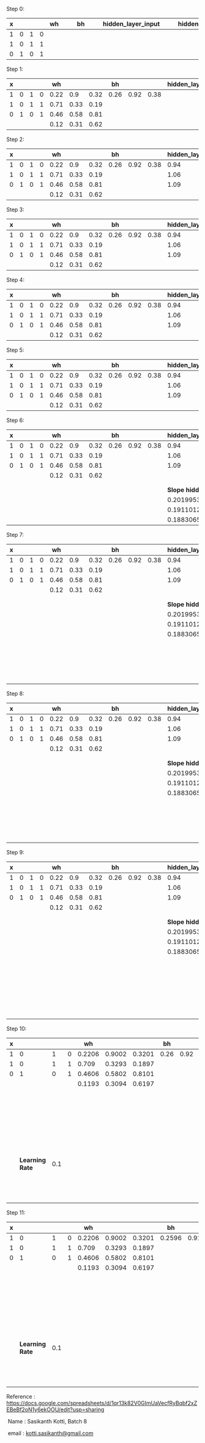Step 0:

| x    |      |      |      | wh   |      |      | bh   |      |      | hidden_layer_input |      |      | hidden_layer_activations |      |      | wout | bout | output | y    | E    |
| ---- | ---- | ---- | ---- | ---- | ---- | ---- | ---- | ---- | ---- | ------------------ | ---- | ---- | ------------------------ | ---- | ---- | ---- | ---- | ------ | ---- | ---- |
| 1    | 0    | 1    | 0    |      |      |      |      |      |      |                    |      |      |                          |      |      |      |      |        | 1    |      |
| 1    | 0    | 1    | 1    |      |      |      |      |      |      |                    |      |      |                          |      |      |      |      |        | 1    |      |
| 0    | 1    | 0    | 1    |      |      |      |      |      |      |                    |      |      |                          |      |      |      |      |        | 0    |      |



Step 1:

| x    |      |      |      | wh   |      |      | bh   |      |      | hidden_layer_input |      |      | hidden_layer_activations |      |      | wout | bout | output | y    | E    |
| ---- | ---- | ---- | ---- | ---- | ---- | ---- | ---- | ---- | ---- | ------------------ | ---- | ---- | ------------------------ | ---- | ---- | ---- | ---- | ------ | ---- | ---- |
| 1    | 0    | 1    | 0    | 0.22 | 0.9  | 0.32 | 0.26 | 0.92 | 0.38 |                    |      |      |                          |      |      | 0.4  | 0.49 |        | 1    |      |
| 1    | 0    | 1    | 1    | 0.71 | 0.33 | 0.19 |      |      |      |                    |      |      |                          |      |      | 0.35 |      |        | 1    |      |
| 0    | 1    | 0    | 1    | 0.46 | 0.58 | 0.81 |      |      |      |                    |      |      |                          |      |      | 0.13 |      |        | 0    |      |
|      |      |      |      | 0.12 | 0.31 | 0.62 |      |      |      |                    |      |      |                          |      |      |      |      |        |      |      |



Step 2:

| x    |      |      |      | wh   |      |      | bh   |      |      | hidden_layer_input |      |      | hidden_layer_activations |      |      | wout | bout | output | y    | E    |
| ---- | ---- | ---- | ---- | ---- | ---- | ---- | ---- | ---- | ---- | ------------------ | ---- | ---- | ------------------------ | ---- | ---- | ---- | ---- | ------ | ---- | ---- |
| 1    | 0    | 1    | 0    | 0.22 | 0.9  | 0.32 | 0.26 | 0.92 | 0.38 | 0.94               | 2.4  | 1.51 |                          |      |      | 0.4  | 0.49 |        | 1    |      |
| 1    | 0    | 1    | 1    | 0.71 | 0.33 | 0.19 |      |      |      | 1.06               | 2.71 | 2.13 |                          |      |      | 0.35 |      |        | 1    |      |
| 0    | 1    | 0    | 1    | 0.46 | 0.58 | 0.81 |      |      |      | 1.09               | 1.56 | 1.19 |                          |      |      | 0.13 |      |        | 0    |      |
|      |      |      |      | 0.12 | 0.31 | 0.62 |      |      |      |                    |      |      |                          |      |      |      |      |        |      |      |



Step 3:

| x    |      |      |      | wh   |      |      | bh   |      |      | hidden_layer_input |      |      | hidden_layer_activations |             |             | wout | bout | output | y    | E    |
| ---- | ---- | ---- | ---- | ---- | ---- | ---- | ---- | ---- | ---- | ------------------ | ---- | ---- | ------------------------ | ----------- | ----------- | ---- | ---- | ------ | ---- | ---- |
| 1    | 0    | 1    | 0    | 0.22 | 0.9  | 0.32 | 0.26 | 0.92 | 0.38 | 0.94               | 2.4  | 1.51 | 0.719099657              | 0.916827304 | 0.819061207 | 0.4  | 0.49 |        | 1    |      |
| 1    | 0    | 1    | 1    | 0.71 | 0.33 | 0.19 |      |      |      | 1.06               | 2.71 | 2.13 | 0.742690545              | 0.937614149 | 0.893785008 | 0.35 |      |        | 1    |      |
| 0    | 1    | 0    | 1    | 0.46 | 0.58 | 0.81 |      |      |      | 1.09               | 1.56 | 1.19 | 0.748381722              | 0.826353353 | 0.766741064 | 0.13 |      |        | 0    |      |
|      |      |      |      | 0.12 | 0.31 | 0.62 |      |      |      |                    |      |      |                          |             |             |      |      |        |      |      |



Step 4:

| x    |      |      |      | wh   |      |      | bh   |      |      | hidden_layer_input |      |      | hidden_layer_activations |             |             | wout | bout | output      | y    | E    |
| ---- | ---- | ---- | ---- | ---- | ---- | ---- | ---- | ---- | ---- | ------------------ | ---- | ---- | ------------------------ | ----------- | ----------- | ---- | ---- | ----------- | ---- | ---- |
| 1    | 0    | 1    | 0    | 0.22 | 0.9  | 0.32 | 0.26 | 0.92 | 0.38 | 0.94               | 2.4  | 1.51 | 0.719099657              | 0.916827304 | 0.819061207 | 0.4  | 0.49 | 0.76941437  | 1    |      |
| 1    | 0    | 1    | 1    | 0.71 | 0.33 | 0.19 |      |      |      | 1.06               | 2.71 | 2.13 | 0.742690545              | 0.937614149 | 0.893785008 | 0.35 |      | 0.774069323 | 1    |      |
| 0    | 1    | 0    | 1    | 0.46 | 0.58 | 0.81 |      |      |      | 1.09               | 1.56 | 1.19 | 0.748381722              | 0.826353353 | 0.766741064 | 0.13 |      | 0.764633489 | 0    |      |
|      |      |      |      | 0.12 | 0.31 | 0.62 |      |      |      |                    |      |      |                          |             |             |      |      |             |      |      |



Step 5:

| x    |      |      |      | wh   |      |      | bh   |      |      | hidden_layer_input |      |      | hidden_layer_activations |             |             | wout | bout | output      | y    | E            |
| ---- | ---- | ---- | ---- | ---- | ---- | ---- | ---- | ---- | ---- | ------------------ | ---- | ---- | ------------------------ | ----------- | ----------- | ---- | ---- | ----------- | ---- | ------------ |
| 1    | 0    | 1    | 0    | 0.22 | 0.9  | 0.32 | 0.26 | 0.92 | 0.38 | 0.94               | 2.4  | 1.51 | 0.719099657              | 0.916827304 | 0.819061207 | 0.4  | 0.49 | 0.76941437  | 1    | 0.23058563   |
| 1    | 0    | 1    | 1    | 0.71 | 0.33 | 0.19 |      |      |      | 1.06               | 2.71 | 2.13 | 0.742690545              | 0.937614149 | 0.893785008 | 0.35 |      | 0.774069323 | 1    | 0.225930677  |
| 0    | 1    | 0    | 1    | 0.46 | 0.58 | 0.81 |      |      |      | 1.09               | 1.56 | 1.19 | 0.748381722              | 0.826353353 | 0.766741064 | 0.13 |      | 0.764633489 | 0    | -0.764633489 |
|      |      |      |      | 0.12 | 0.31 | 0.62 |      |      |      |                    |      |      |                          |             |             |      |      |             |      |              |



Step 6:

| x    |      |      |      | wh   |      |      | bh   |      |      | hidden_layer_input     |             |             | hidden_layer_activations |             |             | wout | bout | output           | y    | E            |
| ---- | ---- | ---- | ---- | ---- | ---- | ---- | ---- | ---- | ---- | ---------------------- | ----------- | ----------- | ------------------------ | ----------- | ----------- | ---- | ---- | ---------------- | ---- | ------------ |
| 1    | 0    | 1    | 0    | 0.22 | 0.9  | 0.32 | 0.26 | 0.92 | 0.38 | 0.94                   | 2.4         | 1.51        | 0.719099657              | 0.916827304 | 0.819061207 | 0.4  | 0.49 | 0.76941437       | 1    | 0.23058563   |
| 1    | 0    | 1    | 1    | 0.71 | 0.33 | 0.19 |      |      |      | 1.06                   | 2.71        | 2.13        | 0.742690545              | 0.937614149 | 0.893785008 | 0.35 |      | 0.774069323      | 1    | 0.225930677  |
| 0    | 1    | 0    | 1    | 0.46 | 0.58 | 0.81 |      |      |      | 1.09                   | 1.56        | 1.19        | 0.748381722              | 0.826353353 | 0.766741064 | 0.13 |      | 0.764633489      | 0    | -0.764633489 |
|      |      |      |      | 0.12 | 0.31 | 0.62 |      |      |      |                        |             |             |                          |             |             |      |      |                  |      |              |
|      |      |      |      |      |      |      |      |      |      |                        |             |             |                          |             |             |      |      |                  |      |              |
|      |      |      |      |      |      |      |      |      |      |                        |             |             |                          |             |             |      |      |                  |      |              |
|      |      |      |      |      |      |      |      |      |      | **Slope hidden layer** |             |             |                          |             |             |      |      | **Slope Output** |      |              |
|      |      |      |      |      |      |      |      |      |      | 0.20199534             | 0.076254999 | 0.148199946 |                          |             |             |      |      | 0.177415897      |      |              |
|      |      |      |      |      |      |      |      |      |      | 0.191101299            | 0.058493857 | 0.094933367 |                          |             |             |      |      | 0.174886006      |      |              |
|      |      |      |      |      |      |      |      |      |      | 0.18830652             | 0.143493489 | 0.178849205 |                          |             |             |      |      | 0.179969116      |      |              |



Step 7:

| x    |      |      |      | wh   |      |      | bh   |      |      | hidden_layer_input     |             |             | hidden_layer_activations |             |             | wout | bout | output           | y                | E            |
| ---- | ---- | ---- | ---- | ---- | ---- | ---- | ---- | ---- | ---- | ---------------------- | ----------- | ----------- | ------------------------ | ----------- | ----------- | ---- | ---- | ---------------- | ---------------- | ------------ |
| 1    | 0    | 1    | 0    | 0.22 | 0.9  | 0.32 | 0.26 | 0.92 | 0.38 | 0.94                   | 2.4         | 1.51        | 0.719099657              | 0.916827304 | 0.819061207 | 0.4  | 0.49 | 0.76941437       | 1                | 0.23058563   |
| 1    | 0    | 1    | 1    | 0.71 | 0.33 | 0.19 |      |      |      | 1.06                   | 2.71        | 2.13        | 0.742690545              | 0.937614149 | 0.893785008 | 0.35 |      | 0.774069323      | 1                | 0.225930677  |
| 0    | 1    | 0    | 1    | 0.46 | 0.58 | 0.81 |      |      |      | 1.09                   | 1.56        | 1.19        | 0.748381722              | 0.826353353 | 0.766741064 | 0.13 |      | 0.764633489      | 0                | -0.764633489 |
|      |      |      |      | 0.12 | 0.31 | 0.62 |      |      |      |                        |             |             |                          |             |             |      |      |                  |                  |              |
|      |      |      |      |      |      |      |      |      |      |                        |             |             |                          |             |             |      |      |                  |                  |              |
|      |      |      |      |      |      |      |      |      |      |                        |             |             |                          |             |             |      |      |                  |                  |              |
|      |      |      |      |      |      |      |      |      |      | **Slope hidden layer** |             |             |                          |             |             |      |      | **Slope Output** |                  | **E**        |
|      |      |      |      |      |      |      |      |      |      | 0.20199534             | 0.076254999 | 0.148199946 |                          |             |             |      |      | 0.177415897      |                  | 0.23058563   |
|      |      |      |      |      |      |      |      |      |      | 0.191101299            | 0.058493857 | 0.094933367 |                          |             |             |      |      | 0.174886006      |                  | 0.225930677  |
|      |      |      |      |      |      |      |      |      |      | 0.18830652             | 0.143493489 | 0.178849205 |                          |             |             |      |      | 0.179969116      |                  | -0.764633489 |
|      |      |      |      |      |      |      |      |      |      |                        |             |             |                          |             |             |      |      |                  |                  |              |
|      |      |      |      |      |      |      |      |      |      |                        |             |             |                          |             |             |      |      |                  |                  |              |
|      |      |      |      |      |      |      |      |      |      |                        |             |             |                          |             |             |      |      |                  | **delta output** |              |
|      |      |      |      |      |      |      |      |      |      |                        |             |             |                          |             |             |      |      |                  | 0.04090955638    |              |
|      |      |      |      |      |      |      |      |      |      |                        |             |             |                          |             |             |      |      |                  | 0.03951211373    |              |
|      |      |      |      |      |      |      |      |      |      |                        |             |             |                          |             |             |      |      |                  | -0.1376104131    |              |



Step 8:



| x    |      |      |      | wh   |      |      | bh   |      |      | hidden_layer_input     |             |             | hidden_layer_activations  |             |             | wout | bout | output           | y                | E            |
| ---- | ---- | ---- | ---- | ---- | ---- | ---- | ---- | ---- | ---- | ---------------------- | ----------- | ----------- | ------------------------- | ----------- | ----------- | ---- | ---- | ---------------- | ---------------- | ------------ |
| 1    | 0    | 1    | 0    | 0.22 | 0.9  | 0.32 | 0.26 | 0.92 | 0.38 | 0.94                   | 2.4         | 1.51        | 0.719099657               | 0.916827304 | 0.819061207 | 0.4  | 0.49 | 0.76941437       | 1                | 0.23058563   |
| 1    | 0    | 1    | 1    | 0.71 | 0.33 | 0.19 |      |      |      | 1.06                   | 2.71        | 2.13        | 0.742690545               | 0.937614149 | 0.893785008 | 0.35 |      | 0.774069323      | 1                | 0.225930677  |
| 0    | 1    | 0    | 1    | 0.46 | 0.58 | 0.81 |      |      |      | 1.09                   | 1.56        | 1.19        | 0.748381722               | 0.826353353 | 0.766741064 | 0.13 |      | 0.764633489      | 0                | -0.764633489 |
|      |      |      |      | 0.12 | 0.31 | 0.62 |      |      |      |                        |             |             |                           |             |             |      |      |                  |                  |              |
|      |      |      |      |      |      |      |      |      |      |                        |             |             |                           |             |             |      |      |                  |                  |              |
|      |      |      |      |      |      |      |      |      |      |                        |             |             |                           |             |             |      |      |                  |                  |              |
|      |      |      |      |      |      |      |      |      |      | **Slope hidden layer** |             |             | **error at hidden layer** |             |             |      |      | **Slope Output** |                  | **E**        |
|      |      |      |      |      |      |      |      |      |      | 0.20199534             | 0.076254999 | 0.148199946 | 0.0164                    | 0.0143      | 0.0053      |      |      | 0.177415897      |                  | 0.23058563   |
|      |      |      |      |      |      |      |      |      |      | 0.191101299            | 0.058493857 | 0.094933367 | 0.0158                    | 0.0138      | 0.0051      |      |      | 0.174886006      |                  | 0.225930677  |
|      |      |      |      |      |      |      |      |      |      | 0.18830652             | 0.143493489 | 0.178849205 | -0.055                    | -0.0482     | -0.0179     |      |      | 0.179969116      |                  | -0.764633489 |
|      |      |      |      |      |      |      |      |      |      |                        |             |             |                           |             |             |      |      |                  |                  |              |
|      |      |      |      |      |      |      |      |      |      |                        |             |             |                           |             |             |      |      |                  |                  |              |
|      |      |      |      |      |      |      |      |      |      |                        |             |             |                           |             |             |      |      |                  | **delta output** |              |
|      |      |      |      |      |      |      |      |      |      |                        |             |             |                           |             |             |      |      |                  | 0.04090955638    |              |
|      |      |      |      |      |      |      |      |      |      |                        |             |             |                           |             |             |      |      |                  | 0.03951211373    |              |
|      |      |      |      |      |      |      |      |      |      |                        |             |             |                           |             |             |      |      |                  | -0.1376104131    |              |



Step 9:

| x    |      |      |      | wh   |      |      | bh   |      |      | hidden_layer_input     |                        |             | hidden_layer_activations  |             |             | wout | bout | output           | y                | E            |
| ---- | ---- | ---- | ---- | ---- | ---- | ---- | ---- | ---- | ---- | ---------------------- | ---------------------- | ----------- | ------------------------- | ----------- | ----------- | ---- | ---- | ---------------- | ---------------- | ------------ |
| 1    | 0    | 1    | 0    | 0.22 | 0.9  | 0.32 | 0.26 | 0.92 | 0.38 | 0.94                   | 2.4                    | 1.51        | 0.719099657               | 0.916827304 | 0.819061207 | 0.4  | 0.49 | 0.76941437       | 1                | 0.23058563   |
| 1    | 0    | 1    | 1    | 0.71 | 0.33 | 0.19 |      |      |      | 1.06                   | 2.71                   | 2.13        | 0.742690545               | 0.937614149 | 0.893785008 | 0.35 |      | 0.774069323      | 1                | 0.225930677  |
| 0    | 1    | 0    | 1    | 0.46 | 0.58 | 0.81 |      |      |      | 1.09                   | 1.56                   | 1.19        | 0.748381722               | 0.826353353 | 0.766741064 | 0.13 |      | 0.764633489      | 0                | -0.764633489 |
|      |      |      |      | 0.12 | 0.31 | 0.62 |      |      |      |                        |                        |             |                           |             |             |      |      |                  |                  |              |
|      |      |      |      |      |      |      |      |      |      |                        |                        |             |                           |             |             |      |      |                  |                  |              |
|      |      |      |      |      |      |      |      |      |      |                        |                        |             |                           |             |             |      |      |                  |                  |              |
|      |      |      |      |      |      |      |      |      |      | **Slope hidden layer** |                        |             | **error at hidden layer** |             |             |      |      | **Slope Output** |                  | **E**        |
|      |      |      |      |      |      |      |      |      |      | 0.20199534             | 0.076254999            | 0.148199946 | 0.0164                    | 0.0143      | 0.0053      |      |      | 0.177415897      |                  | 0.23058563   |
|      |      |      |      |      |      |      |      |      |      | 0.191101299            | 0.058493857            | 0.094933367 | 0.0158                    | 0.0138      | 0.0051      |      |      | 0.174886006      |                  | 0.225930677  |
|      |      |      |      |      |      |      |      |      |      | 0.18830652             | 0.143493489            | 0.178849205 | -0.055                    | -0.0482     | -0.0179     |      |      | 0.179969116      |                  | -0.764633489 |
|      |      |      |      |      |      |      |      |      |      |                        |                        |             |                           |             |             |      |      |                  |                  |              |
|      |      |      |      |      |      |      |      |      |      |                        |                        |             |                           |             |             |      |      |                  |                  |              |
|      |      |      |      |      |      |      |      |      |      |                        |                        |             |                           |             |             |      |      |                  | **delta output** |              |
|      |      |      |      |      |      |      |      |      |      |                        | **delta hidden layer** |             |                           |             |             |      |      |                  | 0.04090955638    |              |
|      |      |      |      |      |      |      |      |      |      |                        | 0.003                  | 0.001       | 0.001                     |             |             |      |      |                  | 0.03951211373    |              |
|      |      |      |      |      |      |      |      |      |      |                        | 0.003                  | 0.001       | 0                         |             |             |      |      |                  | -0.1376104131    |              |
|      |      |      |      |      |      |      |      |      |      |                        | -0.01                  | -0.007      | -0.003                    |             |             |      |      |                  |                  |              |



Step 10:

| x    |                   |      |      | wh     |        |        | bh   |      |      | hidden_layer_input     |                        |             | hidden_layer_activations  |             |             | wout        | bout | output           | y                | E            |
| ---- | ----------------- | ---- | ---- | ------ | ------ | ------ | ---- | ---- | ---- | ---------------------- | ---------------------- | ----------- | ------------------------- | ----------- | ----------- | ----------- | ---- | ---------------- | ---------------- | ------------ |
| 1    | 0                 | 1    | 0    | 0.2206 | 0.9002 | 0.3201 | 0.26 | 0.92 | 0.38 | 0.94                   | 2.4                    | 1.51        | 0.719099657               | 0.916827304 | 0.819061207 | 0.395591403 | 0.49 | 0.76941437       | 1                | 0.23058563   |
| 1    | 0                 | 1    | 1    | 0.709  | 0.3293 | 0.1897 |      |      |      | 1.06                   | 2.71                   | 2.13        | 0.742690545               | 0.937614149 | 0.893785008 | 0.346105772 |      | 0.774069323      | 1                | 0.225930677  |
| 0    | 1                 | 0    | 1    | 0.4606 | 0.5802 | 0.8101 |      |      |      | 1.09                   | 1.56                   | 1.19        | 0.748381722               | 0.826353353 | 0.766741064 | 0.126352264 |      | 0.764633489      | 0                | -0.764633489 |
|      |                   |      |      | 0.1193 | 0.3094 | 0.6197 |      |      |      |                        |                        |             |                           |             |             |             |      |                  |                  |              |
|      |                   |      |      |        |        |        |      |      |      |                        |                        |             |                           |             |             |             |      |                  |                  |              |
|      |                   |      |      |        |        |        |      |      |      |                        |                        |             |                           |             |             |             |      |                  |                  |              |
|      |                   |      |      |        |        |        |      |      |      | **Slope hidden layer** |                        |             | **error at hidden layer** |             |             |             |      | **Slope Output** |                  | **E**        |
|      |                   |      |      |        |        |        |      |      |      | 0.20199534             | 0.076254999            | 0.148199946 | 0.0164                    | 0.0143      | 0.0053      |             |      | 0.177415897      |                  | 0.23058563   |
|      |                   |      |      |        |        |        |      |      |      | 0.191101299            | 0.058493857            | 0.094933367 | 0.0158                    | 0.0138      | 0.0051      |             |      | 0.174886006      |                  | 0.225930677  |
|      |                   |      |      |        |        |        |      |      |      | 0.18830652             | 0.143493489            | 0.178849205 | -0.055                    | -0.0482     | -0.0179     |             |      | 0.179969116      |                  | -0.764633489 |
|      |                   |      |      |        |        |        |      |      |      |                        |                        |             |                           |             |             |             |      |                  |                  |              |
|      |                   |      |      |        |        |        |      |      |      |                        |                        |             |                           |             |             |             |      |                  |                  |              |
|      |                   |      |      |        |        |        |      |      |      |                        |                        |             |                           |             |             |             |      |                  | **delta output** |              |
|      | **Learning Rate** | 0.1  |      |        |        |        |      |      |      |                        | **delta hidden layer** |             |                           |             |             |             |      |                  | 0.041            |              |
|      |                   |      |      |        |        |        |      |      |      |                        | 0.003                  | 0.001       | 0.001                     |             |             |             |      |                  | 0.04             |              |
|      |                   |      |      |        |        |        |      |      |      |                        | 0.003                  | 0.001       | 0                         |             |             |             |      |                  | -0.138           |              |
|      |                   |      |      |        |        |        |      |      |      |                        | -0.01                  | -0.007      | -0.003                    |             |             |             |      |                  |                  |              |



Step 11:

| x    |                   |      |      | wh     |        |        | bh     |        |        | hidden_layer_input     |                        |             | hidden_layer_activations  |             |             | wout        | bout   | output           | y                | E            |
| ---- | ----------------- | ---- | ---- | ------ | ------ | ------ | ------ | ------ | ------ | ---------------------- | ---------------------- | ----------- | ------------------------- | ----------- | ----------- | ----------- | ------ | ---------------- | ---------------- | ------------ |
| 1    | 0                 | 1    | 0    | 0.2206 | 0.9002 | 0.3201 | 0.2596 | 0.9195 | 0.3798 | 0.94                   | 2.4                    | 1.51        | 0.719099657               | 0.916827304 | 0.819061207 | 0.395591403 | 0.4843 | 0.76941437       | 1                | 0.23058563   |
| 1    | 0                 | 1    | 1    | 0.709  | 0.3293 | 0.1897 |        |        |        | 1.06                   | 2.71                   | 2.13        | 0.742690545               | 0.937614149 | 0.893785008 | 0.346105772 |        | 0.774069323      | 1                | 0.225930677  |
| 0    | 1                 | 0    | 1    | 0.4606 | 0.5802 | 0.8101 |        |        |        | 1.09                   | 1.56                   | 1.19        | 0.748381722               | 0.826353353 | 0.766741064 | 0.126352264 |        | 0.764633489      | 0                | -0.764633489 |
|      |                   |      |      | 0.1193 | 0.3094 | 0.6197 |        |        |        |                        |                        |             |                           |             |             |             |        |                  |                  |              |
|      |                   |      |      |        |        |        |        |        |        |                        |                        |             |                           |             |             |             |        |                  |                  |              |
|      |                   |      |      |        |        |        |        |        |        |                        |                        |             |                           |             |             |             |        |                  |                  |              |
|      |                   |      |      |        |        |        |        |        |        | **Slope hidden layer** |                        |             | **error at hidden layer** |             |             |             |        | **Slope Output** |                  | **E**        |
|      |                   |      |      |        |        |        |        |        |        | 0.20199534             | 0.076254999            | 0.148199946 | 0.0164                    | 0.0143      | 0.0053      |             |        | 0.177415897      |                  | 0.23058563   |
|      |                   |      |      |        |        |        |        |        |        | 0.191101299            | 0.058493857            | 0.094933367 | 0.0158                    | 0.0138      | 0.0051      |             |        | 0.174886006      |                  | 0.225930677  |
|      |                   |      |      |        |        |        |        |        |        | 0.18830652             | 0.143493489            | 0.178849205 | -0.055                    | -0.0482     | -0.0179     |             |        | 0.179969116      |                  | -0.764633489 |
|      |                   |      |      |        |        |        |        |        |        |                        |                        |             |                           |             |             |             |        |                  |                  |              |
|      |                   |      |      |        |        |        |        |        |        |                        |                        |             |                           |             |             |             |        |                  |                  |              |
|      |                   |      |      |        |        |        |        |        |        |                        |                        |             |                           |             |             |             |        |                  | **delta output** |              |
|      | **Learning Rate** | 0.1  |      |        |        |        |        |        |        |                        | **delta hidden layer** |             |                           |             |             |             |        |                  | 0.041            |              |
|      |                   |      |      |        |        |        |        |        |        |                        | 0.003                  | 0.001       | 0.001                     |             |             |             |        |                  | 0.04             |              |
|      |                   |      |      |        |        |        |        |        |        |                        | 0.003                  | 0.001       | 0                         |             |             |             |        |                  | -0.138           |              |
|      |                   |      |      |        |        |        |        |        |        |                        | -0.01                  | -0.007      | -0.003                    |             |             |             |        |                  |                  |              |



Reference : https://docs.google.com/spreadsheets/d/1qr13k82V0GImUaVecfRyBqbf2xZEBeBf2oN1y6ekOOU/edit?usp=sharing

​																Name : Sasikanth Kotti, Batch 8

​																email : kotti.sasikanth@gmail.com